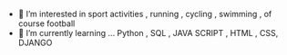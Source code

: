 
- 👀 I’m interested in  sport activities , running , cycling , swimming , of course football 
- 🌱 I’m currently learning ... Python , SQL , JAVA SCRIPT , HTML , CSS, DJANGO



